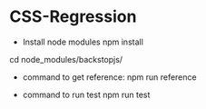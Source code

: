 # CSS-Regression

- Install node modules
  npm install 

cd node_modules/backstopjs/

- command to get reference:
  npm run reference

- command to run test
  npm run test
